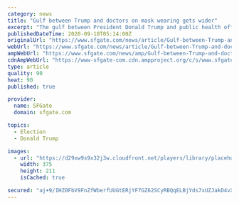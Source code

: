 ```yaml
---
category: news
title: "Gulf between Trump and doctors on mask wearing gets wider"
excerpt: "The gulf between President Donald Trump and public health officials over wearing face masks keeps widening, undercutting medical experts who say consistent face covering is one of the best tools - short of a vaccine - to fight the spread of the coronavirus."
publishedDateTime: 2020-09-18T05:14:00Z
originalUrl: "https://www.sfgate.com/news/article/Gulf-between-Trump-and-doctors-on-mask-wearing-15575847.php"
webUrl: "https://www.sfgate.com/news/article/Gulf-between-Trump-and-doctors-on-mask-wearing-15575847.php"
ampWebUrl: "https://www.sfgate.com/news/amp/Gulf-between-Trump-and-doctors-on-mask-wearing-15575847.php"
cdnAmpWebUrl: "https://www-sfgate-com.cdn.ampproject.org/c/s/www.sfgate.com/news/amp/Gulf-between-Trump-and-doctors-on-mask-wearing-15575847.php"
type: article
quality: 90
heat: 90
published: true

provider:
  name: SFGate
  domain: sfgate.com

topics:
  - Election
  - Donald Trump

images:
  - url: "https://d29xw9s9x32j3w.cloudfront.net/players/library/placeholder.png"
    width: 375
    height: 211
    isCached: true

secured: "aj+9/IHZ0FbV9FnZfWberfUUGtERjYF7GZ62SCyRBQqELBjYds7xUZJakD4vXXj3GNEpvgG0HYgguUOC/x4TkkjpnOzLUcV+ckcjf3eMg529hU4Nw456y0xT4cB4AKTir9G+7VvAg6vbh0Ynu3qmCX7D5fxEbgcQXa6pgJmFSOLYxqEhYRboh31e9xwyt2hH0U1ixM3Hh4AwCh359ICVbOK9hcH3D02JTCu3o6WOptyU6n+x2LBOIB2XJefNEjfqD2Zuvp6Ol6t7arqoC5iSFJrPccvoyOv/3/U91AodEpIG+rRvAYrjLvK7BUYH4OZNVUNakUlVfwkFgIVtUtEjZIVmBaT876YqVYcTMdkUF/4=;01KyKNA3QaQ5uL+qjb9i9A=="
---
```


